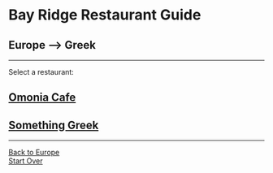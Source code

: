 # Bay Ridge Restaurant Guide
## Europe --> Greek
---
Select a restaurant:
## [Omonia Cafe](https://omoniacafe.com)
## [Something Greek](https://www.somethinggreek.com)
---
[Back to Europe](../europe/europe.md)  
[Start Over](../home.md)